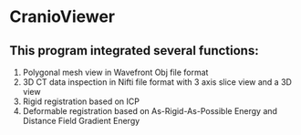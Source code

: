 # CranioViewer

## This program integrated several functions:
1. Polygonal mesh view in Wavefront Obj file format
2. 3D CT data inspection in Nifti file format with 3 axis slice view and a 3D view
3. Rigid registration based on ICP
4. Deformable registration based on As-Rigid-As-Possible Energy and Distance Field Gradient Energy
